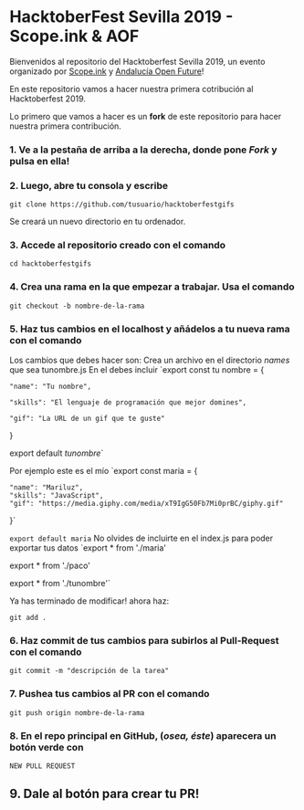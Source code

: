 # HacktoberFest Sevilla 2019 - Scope.ink & AOF

Bienvenidos al repositorio del Hacktoberfest Sevilla 2019, un evento organizado por [Scope.ink](https://scope.ink) y [Andalucía Open Future](https://andalucia.openfuture.org/)!

En este repositorio vamos a hacer nuestra primera cotribución al Hacktoberfest 2019. 

Lo primero que vamos a hacer es un **fork** de este repositorio para hacer nuestra primera contribución.

### 1. Ve a la pestaña de arriba a la derecha, donde pone *Fork* y pulsa en ella!

### 2. Luego, abre tu consola y escribe 

`git clone https://github.com/tusuario/hacktoberfestgifs`

Se creará un nuevo directorio en tu ordenador. 

### 3. Accede al repositorio creado con el comando

`cd hacktoberfestgifs`

### 4. Crea una rama en la que empezar a trabajar. Usa el comando

`git checkout -b nombre-de-la-rama`

### 5. Haz tus cambios en el localhost y añádelos a tu nueva rama con el comando
Los cambios que debes hacer son:
Crea un archivo en el directorio *names* que sea tunombre.js
En el debes incluir
`export const tu nombre = {

    "name": "Tu nombre",
    
    "skills": "El lenguaje de programación que mejor domines",
    
    "gif": "La URL de un gif que te guste"
    
}

export default *tunombre*`

Por ejemplo este es el mío
`export const maria = {

    "name": "Mariluz",
    "skills": "JavaScript",
    "gif": "https://media.giphy.com/media/xT9IgG50Fb7Mi0prBC/giphy.gif"
}`

``export default maria``
No olvides de incluirte en el index.js para poder exportar tus datos
`export * from './maria'

export * from './paco'

export * from './tunombre'`

Ya has terminado de modificar! ahora haz: 

`git add .`

### 6. Haz commit de tus cambios para subirlos al **Pull-Request** con el comando

`git commit -m "descripción de la tarea"`

### 7. Pushea tus cambios al PR con el comando

`git push origin nombre-de-la-rama`

### 8. En el repo principal en GitHub, (*osea, éste*) aparecera un botón verde con

`NEW PULL REQUEST`

## 9. Dale al botón para crear tu PR!
